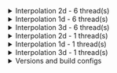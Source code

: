 

<details>
<summary>
Interpolation 2d - 6 thread(s)
</summary>


In | Out | Is contiguous | Channels last | master | this PR | speed-up
---|---|---|---|---|---|---
[1, 3, 320, 320] | [256, 256] | True | False | 0.3261 | 0.0789 | 4.1354
[1, 3, 320, 320] | [512, 512] | True | False | 1.2854 | 0.4093 | 3.1405
[1, 3, 320, 320] | [256, 256] | False | False | 0.3488 | 0.0776 | 4.4972
[1, 3, 320, 320] | [512, 512] | False | False | 1.3063 | 0.4087 | 3.1959
[1, 3, 320, 320] | [256, 256] | False | True | 1.0897 | 1.0897 | 1.0000
[1, 3, 320, 320] | [512, 512] | False | True | 4.2505 | 4.2387 | 1.0028
[32, 128, 64, 64] | [32, 32] | False | True | 2.2961 | 2.2847 | 1.0050
[32, 128, 64, 64] | [128, 128] | False | True | 35.9384 | 35.9696 | 0.9991
[32, 128, 64, 64] | [32, 32] | True | False | 3.6902 | 2.4377 | 1.5138
[32, 128, 64, 64] | [128, 128] | True | False | 86.7835 | 52.4367 | 1.6550
[1, 3, 500, 500] | [256, 256] | True | False | 0.3266 | 0.0782 | 4.1752
[1, 3, 500, 500] | [800, 800] | True | False | 3.1868 | 0.5605 | 5.6860
[1, 3, 500, 500] | [256, 256] | False | False | 0.3771 | 0.0793 | 4.7574
[1, 3, 500, 500] | [800, 800] | False | False | 3.2693 | 0.5631 | 5.8061


</details>

<details>
<summary>
Interpolation 1d - 6 thread(s)
</summary>


In | Out | Is contiguous | Channels last | master | this PR | speed-up
---|---|---|---|---|---|---
[4, 512, 320] | 256 | True | False | 0.2808 | 0.1036 | 2.7112
[4, 512, 320] | 512 | True | False | 0.5524 | 0.1884 | 2.9319


</details>

<details>
<summary>
Interpolation 3d - 6 thread(s)
</summary>


In | Out | Is contiguous | Channels last | master | this PR | speed-up
---|---|---|---|---|---|---
[1, 3, 16, 320, 320] | [8, 256, 256] | True | False | 4.4017 | 2.0948 | 2.1012
[1, 3, 16, 320, 320] | [32, 512, 512] | True | False | 84.0302 | 42.6498 | 1.9702
[1, 3, 16, 320, 320] | [8, 256, 256] | False | True | 13.6098 | 13.6576 | 0.9965
[1, 3, 16, 320, 320] | [32, 512, 512] | False | True | 246.6380 | 246.2547 | 1.0016


</details>

<details>
<summary>
Interpolation 2d - 1 thread(s)
</summary>


In | Out | Is contiguous | Channels last | master | this PR | speed-up
---|---|---|---|---|---|---
[1, 3, 320, 320] | [256, 256] | True | False | 0.8967 | 0.3298 | 2.7190
[1, 3, 320, 320] | [512, 512] | True | False | 3.5399 | 1.7587 | 2.0128
[1, 3, 320, 320] | [256, 256] | False | False | 0.9760 | 0.3296 | 2.9614
[1, 3, 320, 320] | [512, 512] | False | False | 3.6266 | 1.7632 | 2.0568
[1, 3, 320, 320] | [256, 256] | False | True | 1.0093 | 1.0075 | 1.0018
[1, 3, 320, 320] | [512, 512] | False | True | 4.0231 | 4.0089 | 1.0035
[32, 128, 64, 64] | [32, 32] | False | True | 5.8736 | 5.8861 | 0.9979
[32, 128, 64, 64] | [128, 128] | False | True | 108.2541 | 107.5471 | 1.0066
[32, 128, 64, 64] | [32, 32] | True | False | 19.9122 | 10.0503 | 1.9813
[32, 128, 64, 64] | [128, 128] | True | False | 398.8196 | 204.6447 | 1.9488
[1, 3, 500, 500] | [256, 256] | True | False | 0.8944 | 0.3358 | 2.6638
[1, 3, 500, 500] | [800, 800] | True | False | 8.6327 | 2.9512 | 2.9252
[1, 3, 500, 500] | [256, 256] | False | False | 1.0921 | 0.3404 | 3.2080
[1, 3, 500, 500] | [800, 800] | False | False | 8.9394 | 2.9619 | 3.0181


</details>

<details>
<summary>
Interpolation 1d - 1 thread(s)
</summary>


In | Out | Is contiguous | Channels last | master | this PR | speed-up
---|---|---|---|---|---|---
[4, 512, 320] | 256 | True | False | 1.5233 | 0.5065 | 3.0076
[4, 512, 320] | 512 | True | False | 3.0312 | 0.9801 | 3.0929


</details>

<details>
<summary>
Interpolation 3d - 1 thread(s)
</summary>


In | Out | Is contiguous | Channels last | master | this PR | speed-up
---|---|---|---|---|---|---
[1, 3, 16, 320, 320] | [8, 256, 256] | True | False | 12.0408 | 11.3036 | 1.0652
[1, 3, 16, 320, 320] | [32, 512, 512] | True | False | 222.8379 | 209.6775 | 1.0628
[1, 3, 16, 320, 320] | [8, 256, 256] | False | True | 13.3036 | 13.3229 | 0.9986
[1, 3, 16, 320, 320] | [32, 512, 512] | False | True | 245.9575 | 245.5839 | 1.0015


</details>


<details>
<summary>
Versions and build configs
</summary>

PyTorch master: 1.8.0.dev20210208+cu110
PyTorch master build setting:
```
BLAS_INFO=mkl, BUILD_TYPE=Release, CUDA_VERSION=11.0, CUDNN_VERSION=8.0.5, CXX_COMPILER=/opt/rh/devtoolset-7/root/usr/bin/c++, CXX_FLAGS= -Wno-deprecated -fvisibility-inlines-hidden -DUSE_PTHREADPOOL -fopenmp -DNDEBUG -DUSE_KINETO -DUSE_FBGEMM -DUSE_QNNPACK -DUSE_PYTORCH_QNNPACK -DUSE_XNNPACK -O2 -fPIC -Wno-narrowing -Wall -Wextra -Werror=return-type -Wno-missing-field-initializers -Wno-type-limits -Wno-array-bounds -Wno-unknown-pragmas -Wno-sign-compare -Wno-unused-parameter -Wno-unused-variable -Wno-unused-function -Wno-unused-result -Wno-unused-local-typedefs -Wno-strict-overflow -Wno-strict-aliasing -Wno-error=deprecated-declarations -Wno-stringop-overflow -Wno-psabi -Wno-error=pedantic -Wno-error=redundant-decls -Wno-error=old-style-cast -fdiagnostics-color=always -faligned-new -Wno-unused-but-set-variable -Wno-maybe-uninitialized -fno-math-errno -fno-trapping-math -Werror=format -Wno-stringop-overflow, LAPACK_INFO=mkl, PERF_WITH_AVX=1, PERF_WITH_AVX2=1, PERF_WITH_AVX512=1, TORCH_VERSION=1.8.0, USE_CUDA=ON, USE_CUDNN=ON, USE_EXCEPTION_PTR=1, USE_GFLAGS=OFF, USE_GLOG=OFF, USE_MKL=ON, USE_MKLDNN=ON, USE_MPI=OFF, USE_NCCL=ON, USE_NNPACK=ON, USE_OPENMP=ON,
```

PR : 1.9.0a0+594f1ec
PR build setting:
```
BUILD_TYPE=Release, CUDA_VERSION=11.1, CUDNN_VERSION=8.0.5, CXX_COMPILER=/usr/bin/g++-7, CXX_FLAGS=-O3 -Wno-deprecated -fvisibility-inlines-hidden -DUSE_PTHREADPOOL -fopenmp -DNDEBUG -DUSE_KINETO -DUSE_PYTORCH_QNNPACK -O2 -fPIC -Wno-narrowing -Wall -Wextra -Werror=return-type -Wno-missing-field-initializers -Wno-type-limits -Wno-array-bounds -Wno-unknown-pragmas -Wno-sign-compare -Wno-unused-parameter -Wno-unused-variable -Wno-unused-function -Wno-unused-result -Wno-unused-local-typedefs -Wno-strict-overflow -Wno-strict-aliasing -Wno-error=deprecated-declarations -Wno-stringop-overflow -Wno-psabi -Wno-error=pedantic -Wno-error=redundant-decls -Wno-error=old-style-cast -fdiagnostics-color=always -faligned-new -Wno-unused-but-set-variable -Wno-maybe-uninitialized -fno-math-errno -fno-trapping-math -Werror=format -Wno-stringop-overflow, PERF_WITH_AVX=1, PERF_WITH_AVX2=1, PERF_WITH_AVX512=1, TORCH_VERSION=1.9.0, USE_CUDA=1, USE_CUDNN=1, USE_EIGEN_FOR_BLAS=ON, USE_EXCEPTION_PTR=1, USE_GFLAGS=OFF, USE_GLOG=OFF, USE_MKL=OFF, USE_MKLDNN=OFF, USE_MPI=OFF, USE_NCCL=ON, USE_NNPACK=0, USE_OPENMP=ON,
```
</details>
